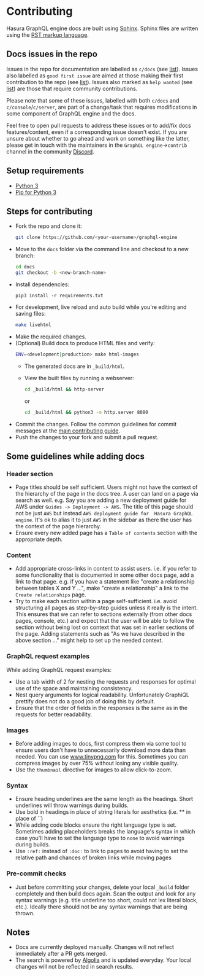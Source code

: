 # Contributing

Hasura GraphQL engine docs are built using [Sphinx](http://www.sphinx-doc.org/en/master/).
Sphinx files are written using the [RST markup language](http://www.sphinx-doc.org/en/master/usage/restructuredtext/basics.html).

## Docs issues in the repo

Issues in the repo for documentation are labelled as `c/docs` 
(see [list](https://github.com/hasura/graphql-engine/issues?utf8=%E2%9C%93&q=is%3Aissue+is%3Aopen++label%3Ac%2Fdocs)). 
Issues also labelled as `good first issue`  are aimed at those making their first contribution to the repo 
(see [list](https://github.com/hasura/graphql-engine/issues?utf8=%E2%9C%93&q=is%3Aissue+is%3Aopen++label%3Ac%2Fdocs+label%3A%22good+first+issue%22)). 
Issues also marked as `help wanted` 
(see [list](https://github.com/hasura/graphql-engine/issues?utf8=%E2%9C%93&q=is%3Aissue+is%3Aopen++label%3Ac%2Fdocs+label%3A%22help+wanted%22)) 
are those that require community contributions.

Please note that some of these issues, labelled with both `c/docs` and `c/console`/`c/server`, are part of a 
change/task that requires modifications in some component of GraphQL engine and the docs.

Feel free to open pull requests to address these issues or to add/fix  docs features/content, even if a 
corresponding issue doesn't exist. If you are unsure about whether to go ahead and work on something like 
the latter, please get in touch with the maintainers in the `GraphQL engine`->`contrib` channel in the 
community [Discord](https://discord.gg/vBPpJkS).

## Setup requirements

- [Python 3](https://www.python.org/downloads/)
- [Pip for Python 3](https://pip.pypa.io/en/stable/installing/)

## Steps for contributing

- Fork the repo and clone it:
  ```bash
  git clone https://github.com/<your-username>/graphql-engine
  ```
- Move to the `docs` folder via the command line and checkout to a new branch:
  ```bash
  cd docs
  git checkout -b <new-branch-name>
  ```
- Install dependencies:
  ```
  pip3 install -r requirements.txt
  ```
- For development, live reload and auto build while you're editing and saving
  files:
  ```bash
  make livehtml
  ```
- Make the required changes.
- (Optional) Build docs to produce HTML files and verify:
    ```bash
    ENV=<development|production> make html-images
    ```
    - The generated docs are in `_build/html`. 
    - View the built files by running a webserver:
        ```bash
        cd _build/html && http-server
        ```
        or

        ```bash
        cd _build/html && python3 -m http.server 8080
        ```        
- Commit the changes. Follow the common guidelines for commit messages at the 
[main contributing guide](../CONTRIBUTING.md#common-guidelines).
- Push the changes to your fork and submit a pull request.

## Some guidelines while adding docs

### Header section
- Page titles should be self sufficient. Users might not have the context of the hierarchy of the page in the 
docs tree. A user can land on a page via search as well. e.g. Say you are adding a new deployment guide for AWS under 
`Guides -> Deployment -> AWS`. The title of this page should not be just `AWS` but instead `AWS deployment guide for 
Hasura GraphQL engine`. It's ok to alias it to just `AWS` in the sidebar as there the user has the context of the 
page hierarchy.
- Ensure every new added page has a ``Table of contents`` section with the appropriate depth.

### Content
- Add appropriate cross-links in content to assist users. i.e. if you refer to some functionality that is documented in 
some other docs page, add a link to that page. e.g. if you have a statement like "create a relationship between tables
X and Y ...", make "create a relationship" a link to the `Create relationships` page.
- Try to make each section within a page self-sufficient. i.e. avoid structuring all pages as step-by-step guides
unless it really is the intent. This ensures that we can refer to sections externally (from other docs pages, console, 
etc.) and expect that the user will be able to follow the section without being lost on context that was set in earlier 
sections of the page. Adding statements such as "As we have described in the above section ..." might help to set up 
the needed context.

### GraphQL request examples
While adding GraphQL request examples:
- Use a tab width of 2 for nesting the requests and responses for optimal use 
of the space and maintaining consistency.
- Nest query arguments for logical readability. Unfortunately GraphiQL prettify does not do a good job of doing this 
by default.
- Ensure that the order of fields in the responses is the same as in the requests for better readability.

### Images
- Before adding images to docs, first compress them via some tool to ensure users don't have to unnecessarily 
download more data than needed. You can use www.tinypng.com for this. Sometimes you can compress images by over 75% 
without losing any visible quality.
- Use the `thumbnail` directive for images to allow click-to-zoom.

### Syntax
- Ensure heading underlines are the same length as the headings. Short underlines will throw warnings during builds.
- Use bold in headings in place of string literals for aesthetics (i.e. ** in place of ``)
- While adding code blocks ensure the right language type is set. Sometimes adding placeholders breaks the language's
syntax in which case you'll have to set the language type to `none` to avoid warnings during builds.
- Use `:ref:` instead of `:doc:` to link to pages to avoid having to set the relative path and chances of broken links
while moving pages

### Pre-commit checks
- Just before committing your changes, delete your local `_build` folder completely and then build docs again. Scan 
the output and look for any syntax warnings (e.g. title underline too short, could not lex literal block, etc.). 
Ideally there should not be any syntax warnings that are being thrown.

## Notes
- Docs are currently deployed manually. Changes will not reflect immediately after a PR gets merged.
- The search is powered by [Algolia](https://www.algolia.com/) and is updated everyday. Your local changes 
will not be reflected in search results.        
